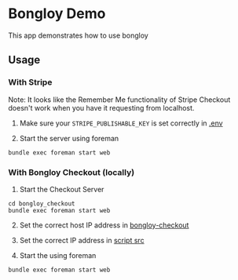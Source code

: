 # Bongloy Demo

This app demonstrates how to use bongloy

## Usage

### With Stripe

Note: It looks like the Remember Me functionality of Stripe Checkout doesn't work when you have it requesting from localhost.

1. Make sure your `STRIPE_PUBLISHABLE_KEY` is set correctly in [.env](https://github.com/dwilkie/bongloy-demo/blob/master/.env)

2. Start the server using foreman

```
bundle exec foreman start web
```

### With Bongloy Checkout (locally)

1. Start the Checkout Server

```
cd bongloy_checkout
bundle exec foreman start web
```

2. Set the correct host IP address in [bongloy-checkout](https://github.com/dwilkie/bongloy-checkout#checkoutjs)

3. Set the correct IP address in [script src](https://github.com/dwilkie/bongloy-demo/blob/master/app/views/charges/new.html.haml#L11)

4. Start the using foreman

```
bundle exec foreman start web
```

